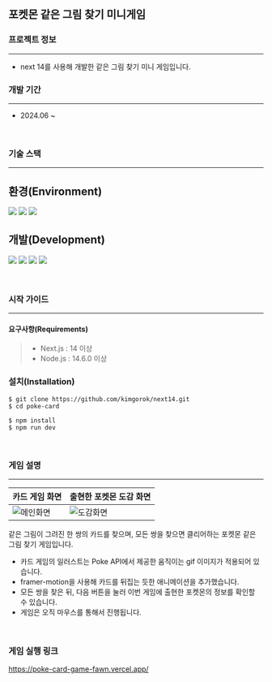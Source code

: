## 포켓몬 같은 그림 찾기 미니게임

### 프로젝트 정보
---
- next 14를 사용해 개발한 같은 그림 찾기 미니 게임입니다.


### 개발 기간
---
- 2024.06 ~

<br />

### 기술 스택
---

## 환경(Environment)
<img src="https://img.shields.io/badge/VISUAL STUDIO CODE-007ACC?style=for-the-badge&logo=visualstudiocode&logoColor=white">  <img src="https://img.shields.io/badge/GIT-F05032?style=for-the-badge&logo=git&logoColor=white">  <img src="https://img.shields.io/badge/GitHub-181717?style=for-the-badge&logo=github&logoColor=white">


## 개발(Development)
<img src="https://img.shields.io/badge/REACT-61DAFB?style=for-the-badge&logo=react&logoColor=white">  <img src="https://img.shields.io/badge/NEXT JS-FFFFFF?style=for-the-badge&logo=next.js&logoColor=black"> <img src="https://img.shields.io/badge/TAILWIND CSS-06B6D4?style=for-the-badge&logo=tailwindcss&logoColor=white"> <img src="https://img.shields.io/badge/FRAMER MOTION-0055FF?style=for-the-badge&logo=framer&logoColor=white"> 


<br />

### 시작 가이드
---
#### 요구사항(Requirements)
> - Next.js : 14 이상
> - Node.js : 14.6.0 이상

### 설치(Installation)
```
$ git clone https://github.com/kimgorok/next14.git
$ cd poke-card

$ npm install
$ npm run dev
```


<br />

### 게임 설명
---
|카드 게임 화면|출현한 포켓몬 도감 화면|
|---|---|
|![메인화면](https://github.com/kimgorok/next14/assets/128457944/bbefb94f-6b1e-4732-bace-d149ce82fade)|![도감화면](https://github.com/kimgorok/next14/assets/128457944/266e779e-cc8b-4dfd-aeff-31ce4c0ba9be)|

같은 그림이 그려진 한 쌍의 카드를 찾으며, 모든 쌍을 찾으면 클리어하는 포켓몬 같은 그림 찾기 게임입니다.
- 카드 게임의 일러스트는 Poke API에서 제공한 움직이는 gif 이미지가 적용되어 있습니다.
- framer-motion을 사용해 카드를 뒤집는 듯한 애니메이션을 추가했습니다.
- 모든 쌍을 찾은 뒤, 다음 버튼을 눌러 이번 게임에 출현한 포켓몬의 정보를 확인할 수 있습니다.
- 게임은 오직 마우스를 통해서 진행됩니다.

<br />

### 게임 실행 링크
https://poke-card-game-fawn.vercel.app/
